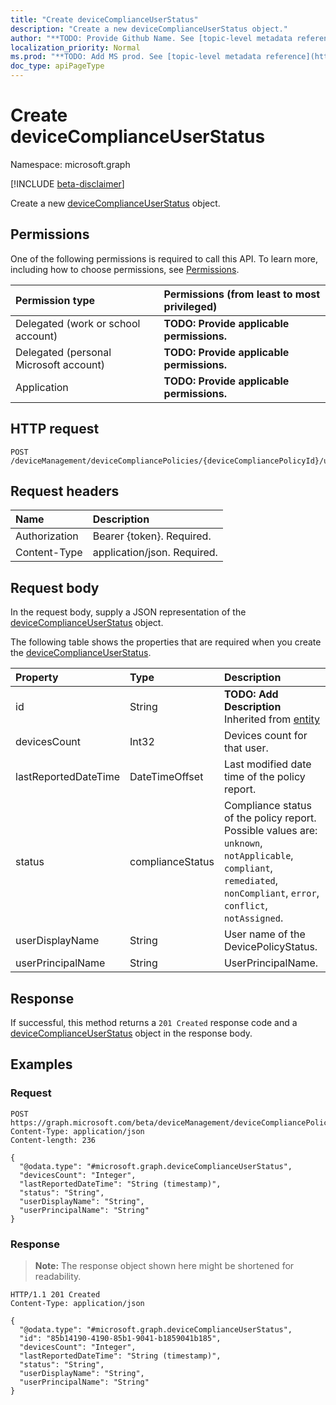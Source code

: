 ```yaml
---
title: "Create deviceComplianceUserStatus"
description: "Create a new deviceComplianceUserStatus object."
author: "**TODO: Provide Github Name. See [topic-level metadata reference](https://msgo.azurewebsites.net/add/document/guidelines/metadata.html#topic-level-metadata)**"
localization_priority: Normal
ms.prod: "**TODO: Add MS prod. See [topic-level metadata reference](https://msgo.azurewebsites.net/add/document/guidelines/metadata.html#topic-level-metadata)**"
doc_type: apiPageType
---
```


# Create deviceComplianceUserStatus
Namespace: microsoft.graph

[!INCLUDE [beta-disclaimer](../../includes/beta-disclaimer.md)]

Create a new [deviceComplianceUserStatus](../resources/devicecomplianceuserstatus.md) object.

## Permissions
One of the following permissions is required to call this API. To learn more, including how to choose permissions, see [Permissions](/graph/permissions-reference).

|Permission type|Permissions (from least to most privileged)|
|:---|:---|
|Delegated (work or school account)|**TODO: Provide applicable permissions.**|
|Delegated (personal Microsoft account)|**TODO: Provide applicable permissions.**|
|Application|**TODO: Provide applicable permissions.**|

## HTTP request

<!-- {
  "blockType": "ignored"
}
-->
``` http
POST /deviceManagement/deviceCompliancePolicies/{deviceCompliancePolicyId}/userStatuses
```

## Request headers
|Name|Description|
|:---|:---|
|Authorization|Bearer {token}. Required.|
|Content-Type|application/json. Required.|

## Request body
In the request body, supply a JSON representation of the [deviceComplianceUserStatus](../resources/devicecomplianceuserstatus.md) object.

The following table shows the properties that are required when you create the [deviceComplianceUserStatus](../resources/devicecomplianceuserstatus.md).

|Property|Type|Description|
|:---|:---|:---|
|id|String|**TODO: Add Description** Inherited from [entity](../resources/entity.md)|
|devicesCount|Int32|Devices count for that user.|
|lastReportedDateTime|DateTimeOffset|Last modified date time of the policy report.|
|status|complianceStatus|Compliance status of the policy report. Possible values are: `unknown`, `notApplicable`, `compliant`, `remediated`, `nonCompliant`, `error`, `conflict`, `notAssigned`.|
|userDisplayName|String|User name of the DevicePolicyStatus.|
|userPrincipalName|String|UserPrincipalName.|



## Response

If successful, this method returns a `201 Created` response code and a [deviceComplianceUserStatus](../resources/devicecomplianceuserstatus.md) object in the response body.

## Examples

### Request
<!-- {
  "blockType": "request",
  "name": "create_devicecomplianceuserstatus_from_"
}
-->
``` http
POST https://graph.microsoft.com/beta/deviceManagement/deviceCompliancePolicies/{deviceCompliancePolicyId}/userStatuses
Content-Type: application/json
Content-length: 236

{
  "@odata.type": "#microsoft.graph.deviceComplianceUserStatus",
  "devicesCount": "Integer",
  "lastReportedDateTime": "String (timestamp)",
  "status": "String",
  "userDisplayName": "String",
  "userPrincipalName": "String"
}
```


### Response
>**Note:** The response object shown here might be shortened for readability.
<!-- {
  "blockType": "response",
  "truncated": true,
  "@odata.type": "microsoft.graph.deviceComplianceUserStatus"
}
-->
``` http
HTTP/1.1 201 Created
Content-Type: application/json

{
  "@odata.type": "#microsoft.graph.deviceComplianceUserStatus",
  "id": "85b14190-4190-85b1-9041-b1859041b185",
  "devicesCount": "Integer",
  "lastReportedDateTime": "String (timestamp)",
  "status": "String",
  "userDisplayName": "String",
  "userPrincipalName": "String"
}
```

